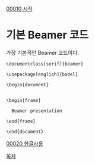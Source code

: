 [00010 시작](./00010_시작.md)

# 기본 Beamer 코드

가장 기본적인 Beamer 코드이다. 

```
\documentclass[serif]{beamer} 

\usepackage[english]{babel}

\begin{document}


\begin{frame}

  Beamer presentation 

\end{frame}

\end{document}
```

[00020 한글사용](./00020_한글사용.md)

[목차](./README.md)
